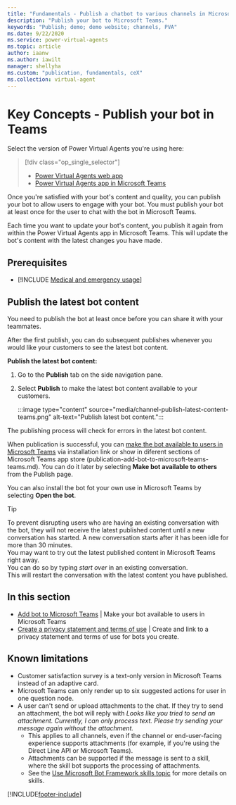 ```yaml
---
title: "Fundamentals - Publish a chatbot to various channels in Microsoft Teams"
description: "Publish your bot to Microsoft Teams."
keywords: "Publish; demo; demo website; channels, PVA"
ms.date: 9/22/2020
ms.service: power-virtual-agents
ms.topic: article
author: iaanw
ms.author: iawilt
manager: shellyha
ms.custom: "publication, fundamentals, ceX"
ms.collection: virtual-agent
---
```


# Key Concepts - Publish your bot in Teams

Select the version of Power Virtual Agents you're using here:

> [!div class="op_single_selector"]
> - [Power Virtual Agents web app](../publication-fundamentals-publish-channels.md)
> - [Power Virtual Agents app in Microsoft Teams](publication-fundamentals-publish-channels-teams.md)



Once you're satisfied with your bot's content and quality, you can publish your bot to allow users to engage with your bot. You must publish your bot at least once for the user to chat with the bot in Microsoft Teams.

Each time you want to update your bot's content, you publish it again from within the Power Virtual Agents app in Microsoft Teams. This will update the bot's content with the latest changes you have made.

## Prerequisites

- [!INCLUDE [Medical and emergency usage](includes/pva-usage-limitations-teams.md)]


## Publish the latest bot content

You need to publish the bot at least once before you can share it with your teammates. 

After the first publish, you can do subsequent publishes whenever you would like your customers to see the latest bot content.

**Publish the latest bot content:**

1. Go to the **Publish** tab on the side navigation pane. 

2. Select **Publish** to make the latest bot content available to your customers.

    :::image type="content" source="media/channel-publish-latest-content-teams.png" alt-text="Publish latest bot content.":::

The publishing process will check for errors in the latest bot content.

When publication is successful, you can [make the bot available to users in Microsoft Teams](publication-add-bot-to-microsoft-teams-teams.md) via installation link or show in diferent sections of Microsoft Teams app store (publication-add-bot-to-microsoft-teams-teams.md). You can do it later by selecting **Make bot available to others** from the Publish page.

You can also install the bot fot your own use in Microsoft Teams by selecting **Open the bot**.

> [!TIP]
>To prevent disrupting users who are having an existing conversation with the bot, they will not receive the latest published content until a new conversation has started. A new conversation starts after it has been idle for more than 30 minutes.  
>You may want to try out the latest published content in Microsoft Teams right away.  
>You can do so by typing *start over* in an existing conversation.  
>This will restart the conversation with the latest content you have published.


 ## In this section


- [Add bot to Microsoft Teams](publication-add-bot-to-microsoft-teams-teams.md) | Make your bot available to users in Microsoft Teams
- [Create a privacy statement and terms of use](publication-terms-of-use-teams.md) | Create and link to a privacy statement and terms of use for bots you create.

## Known limitations
- Customer satisfaction survey is a text-only version in Microsoft Teams instead of an adaptive card.
- Microsoft Teams can only render up to six suggested actions for user in one question node.
- A user can't send or upload attachments to the chat. If they try to send an attachment, the bot will reply with *Looks like you tried to send an attachment. Currently, I can only process text. Please try sending your message again without the attachment.* 
  - This applies to all channels, even if the channel or end-user-facing experience supports attachments (for example, if you're using the Direct Line API or Microsoft Teams).  
  - Attachments can be supported if the message is sent to a skill, where the skill bot supports the processing of attachments.  
  - See the [Use Microsoft Bot Framework skills topic](advanced-use-skills-teams.md) for more details on skills.

[!INCLUDE[footer-include](../includes/footer-banner.md)]

